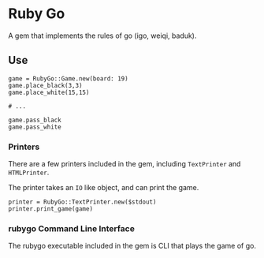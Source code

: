 # Ruby Go

A gem that implements the rules of go (igo, weiqi, baduk).

## Use

```
game = RubyGo::Game.new(board: 19)
game.place_black(3,3)
game.place_white(15,15)

# ...

game.pass_black
game.pass_white
```

### Printers

There are a few printers included in the gem, including `TextPrinter` and `HTMLPrinter`.

The printer takes an `IO` like object, and can print the game.
```
printer = RubyGo::TextPrinter.new($stdout)
printer.print_game(game)
```

### rubygo Command Line Interface

The rubygo executable included in the gem is CLI that plays the game of go.
